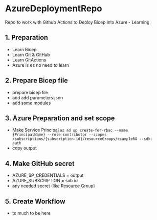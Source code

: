 # AzureDeploymentRepo
Repo to work with Github Actions to Deploy Bicep into Azure - Learning

## 1. Preparation
  - Learn Bicep
  - Learn Git & GitHub
  - Learn GitActions
  - Azure is ez no need to learn

## 2. Prepare Bicep file
  - prepare bicep file
  - add add parameters.json
  - add some modules

## 3. Azure Preparation and set scope
  - Make Service Principal ``` az ad sp create-for-rbac --name {PrincipalName} --role contributor --scopes /subscriptions/{subscription-id}/resourceGroups/exampleRG --sdk-auth ```
  - copy output
## 4. Make GitHub secret
  - AZURE_SP_CREDENTIALS = output
  - AZURE_SUBSCRIPTION = sub id
  - any needed secret (like Resource Group)

## 5. Create Workflow
  - to much to be here
